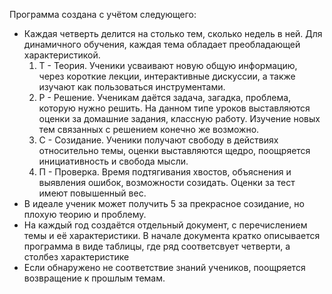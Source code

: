 Программа создана с учётом следующего:
- Каждая четверть делится на столько тем, сколько недель в ней. Для динамичного обучения, каждая тема обладает преобладающей характеристикой.
	1. Т - Теория. Ученики усваивают новую общую информацию, через короткие лекции, интерактивные дискуссии, а также изучают как пользоваться инструментами.
	2. Р - Решение. Ученикам даётся задача, загадка, проблема, которую нужно решить. На данном типе уроков выставляются оценки за домашние задания, классную работу. Изучение новых тем связанных с решением конечно же возможно.
	3. С - Созидание. Ученики получают свободу в действиях относительно темы, оценки выставляются щедро, поощряется инициативность и свобода мысли.
	4. П - Проверка. Время подтягивания хвостов, объяснения и выявления ошибок, возможности созидать. Оценки за тест имеют повышенный вес. 
- В идеале ученик может получить 5 за прекрасное созидание, но плохую теорию и проблему.
- На каждый год создаётся отдельный документ, с перечислением темы и её характеристики. В начале документа кратко описывается программа в виде таблицы, где ряд соответсвует четверти, а столбез характеристике
- Если обнаружено не соответствие знаний учеников, поощряется возвращение к прошлым темам.